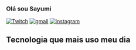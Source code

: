 ### Olá sou Sayumi
[![Twitch](https://img.shields.io/badge/Twitch-9146FF?style=for-the-badge&logo=twitch&logoColor=white)](https://www.twitch.tv/ggsayumii/video/1873739276/)
[![gmail](https://img.shields.io/badge/Gmail-D14836?style=for-the-badge&logo=gmail&logoColor=white)](hsayumi64@gmail.com)
[![instagram](https://img.shields.io/badge/Instagram-E4405F?style=for-the-badge&logo=instagram&logoColor=white)](https://www.instagram.com/ggsayumi)




## Tecnologia que mais uso meu dia
